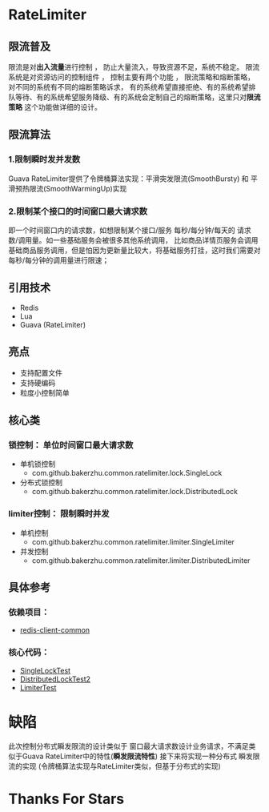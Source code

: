 # RateLimiter

## 限流普及
限流是对**出入流量**进行控制 ， 防止大量流入，导致资源不足，系统不稳定。
限流系统是对资源访问的控制组件 ， 控制主要有两个功能 ， 限流策略和熔断策略，对不同的系统有不同的熔断策略诉求，
有的系统希望直接拒绝、有的系统希望排队等待、有的系统希望服务降级、有的系统会定制自己的熔断策略，这里只对**限流策略** 这个功能做详细的设计。

## 限流算法
### 1.限制瞬时发并发数
Guava RateLimiter提供了令牌桶算法实现：平滑突发限流(SmoothBursty) 和 平滑预热限流(SmoothWarmingUp)实现
### 2.限制某个接口的时间窗口最大请求数
即一个时间窗口内的请求数，如想限制某个接口/服务 每秒/每分钟/每天的 请求数/调用量。如一些基础服务会被很多其他系统调用，
比如商品详情页服务会调用基础商品服务调用，但是怕因为更新量比较大，将基础服务打挂，这时我们需要对每秒/每分钟的调用量进行限速；


## 引用技术
* Redis
* Lua
* Guava (RateLimiter)

## 亮点
* 支持配置文件
* 支持硬编码
* 粒度小控制简单

## 核心类

### 锁控制： 单位时间窗口最大请求数
* 单机锁控制
    * com.github.bakerzhu.common.ratelimiter.lock.SingleLock
* 分布式锁控制
    * com.github.bakerzhu.common.ratelimiter.lock.DistributedLock

### limiter控制： 限制瞬时并发
* 单机控制
    * com.github.bakerzhu.common.ratelimiter.limiter.SingleLimiter
* 并发控制
    * com.github.bakerzhu.common.ratelimiter.limiter.DistributedLimiter



## 具体参考
### 依赖项目：
* [redis-client-common](https://github.com/ZhuBaker/redis-client-common)

### 核心代码：
* [SingleLockTest](https://github.com/ZhuBaker/rate-limiter/blob/master/src/test/java/com/github/bakerzhu/common/lock/SingleLockTest.java)
* [DistributedLockTest2](https://github.com/ZhuBaker/rate-limiter/blob/master/src/test/java/com/github/bakerzhu/common/lock/DistributedLockTest2.java)
* [LimiterTest](https://github.com/ZhuBaker/rate-limiter/blob/master/src/test/java/com/github/bakerzhu/common/limiter/LimiterTest.java)

# 缺陷

此次控制分布式瞬发限流的设计类似于 窗口最大请求数设计业务请求，不满足类似于Guava RateLimiter中的特性(**瞬发限流特性**)
接下来将实现一种分布式 瞬发限流的实现 (令牌桶算法实现与RateLimiter类似，但基于分布式的实现)

# Thanks For Stars

